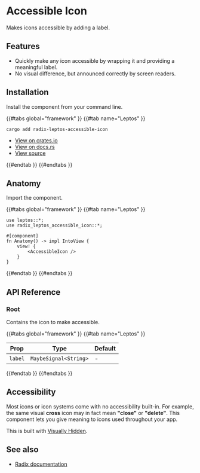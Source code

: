 # Accessible Icon

Makes icons accessible by adding a label.

## Features

-   Quickly make any icon accessible by wrapping it and providing a meaningful label.
-   No visual difference, but announced correctly by screen readers.

## Installation

Install the component from your command line.

{{#tabs global="framework" }}
{{#tab name="Leptos" }}

```shell
cargo add radix-leptos-accessible-icon
```

-   [View on crates.io](https://crates.io/crates/radix-leptos-accessible-icon)
-   [View on docs.rs](https://docs.rs/radix-leptos-accessible-icon/latest/radix_leptos_accessible_icon/)
-   [View source](https://github.com/RustForWeb/radix/tree/main/packages/primitives/leptos/accessible-icon)

{{#endtab }}
{{#endtabs }}

## Anatomy

Import the component.

{{#tabs global="framework" }}
{{#tab name="Leptos" }}

```rust,ignore
use leptos::*;
use radix_leptos_accessible_icon::*;

#[component]
fn Anatomy() -> impl IntoView {
    view! {
        <AccessibleIcon />
    }
}
```

{{#endtab }}
{{#endtabs }}

## API Reference

### Root

Contains the icon to make accessible.

{{#tabs global="framework" }}
{{#tab name="Leptos" }}

| Prop    | Type                  | Default |
| ------- | --------------------- | ------- |
| `label` | `MaybeSignal<String>` | -       |

{{#endtab }}
{{#endtabs }}

## Accessibility

Most icons or icon systems come with no accessibility built-in. For example, the same visual **cross** icon may in fact mean **"close"** or **"delete"**.
This component lets you give meaning to icons used throughout your app.

This is built with [Visually Hidden](./visually-hidden.md).

## See also

-   [Radix documentation](https://www.radix-ui.com/primitives/docs/utilities/accessible-icon)
